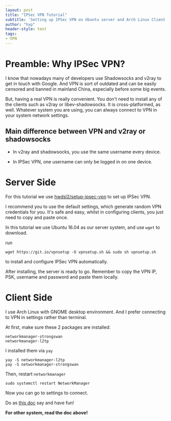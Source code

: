 ```yaml
---
layout: post
title: "IPSec VPN Tutorial"
subtitle: 'Setting up IPSec VPN on Ubuntu server and Arch Linux Client'
author: "hxp"
header-style: text
tags:
- VPN
---
```


# Preamble: Why IPSec VPN? #

I know that nowadays many of developers use Shadowsocks and v2ray to get in touch with Google. And VPN is sort of outdated and can be easily censored and banned in mainland China, especially before some big events.

But, having a real VPN is really convenient. You don't need to install any of the clients such as v2ray or libev-shadowsocks. It is cross-platformed, as well. Whatever system you are using, you can always connect to VPN in your system network settings.

## Main difference between VPN and v2ray or shadowsocks ##

- In v2ray and shadowsocks, you use the same username every device.

- In IPSec VPN, one username can only be logged in on one device.

# Server Side #

For this tutorial we use [hwdsl2/setup-ipsec-vpn](https://github.com/hwdsl2/setup-ipsec-vpn) to set up IPSec VPN.

I recommend you to use the default settings, which generate random VPN credentials for you. It's safe and easy, whilst in configuring clients, you just need to copy and paste once.

In this tutorial we use Ubuntu 16.04 as our server system, and use `wget` to download.

run

``` shell
wget https://git.io/vpnsetup -O vpnsetup.sh && sudo sh vpnsetup.sh
```

to install and configure IPSec VPN automatically.

After installing, the server is ready to go. Remember to copy the VPN IP, PSK, username and password and paste them locally.

# Client Side #

I use Arch Linux with GNOME desktop environment. And I prefer connecting to VPN in settings rather than terminal.

At first, make sure these 2 packages are installed:

``` shell
networkmanager-strongswan
networkmanager-l2tp
```

I installed them via `yay`

``` shell
yay -S networkmanager-l2tp
yay -S networkmanager-strongswan
```

Then, restart `networkmanager`

``` shell
sudo systemctl restart NetworkManager
```

Now you can go to settings to connect.

Do as [this doc](https://github.com/hwdsl2/setup-ipsec-vpn/blob/master/docs/clients.md) say and have fun!

**For other system, read the doc above!**
